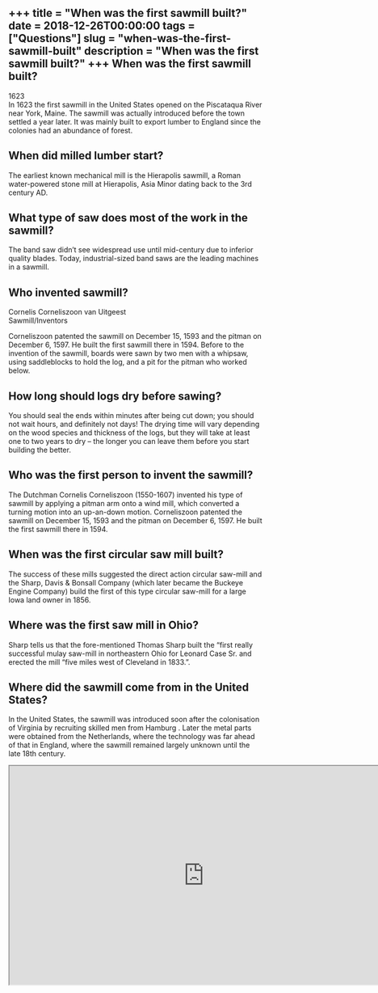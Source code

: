 +++
title = "When was the first sawmill built?"
date = 2018-12-26T00:00:00
tags = ["Questions"]
slug = "when-was-the-first-sawmill-built"
description = "When was the first sawmill built?"
+++
When was the first sawmill built?
---------------------------------

1623  
In 1623 the first sawmill in the United States opened on the Piscataqua River near York, Maine. The sawmill was actually introduced before the town settled a year later. It was mainly built to export lumber to England since the colonies had an abundance of forest.

When did milled lumber start?
-----------------------------

The earliest known mechanical mill is the Hierapolis sawmill, a Roman water-powered stone mill at Hierapolis, Asia Minor dating back to the 3rd century AD.

What type of saw does most of the work in the sawmill?
------------------------------------------------------

The band saw didn’t see widespread use until mid-century due to inferior quality blades. Today, industrial-sized band saws are the leading machines in a sawmill.

Who invented sawmill?
---------------------

Cornelis Corneliszoon van Uitgeest  
Sawmill/Inventors

Corneliszoon patented the sawmill on December 15, 1593 and the pitman on December 6, 1597. He built the first sawmill there in 1594. Before to the invention of the sawmill, boards were sawn by two men with a whipsaw, using saddleblocks to hold the log, and a pit for the pitman who worked below.

How long should logs dry before sawing?
---------------------------------------

You should seal the ends within minutes after being cut down; you should not wait hours, and definitely not days! The drying time will vary depending on the wood species and thickness of the logs, but they will take at least one to two years to dry – the longer you can leave them before you start building the better.

Who was the first person to invent the sawmill?
-----------------------------------------------

The Dutchman Cornelis Corneliszoon (1550-1607) invented his type of sawmill by applying a pitman arm onto a wind mill, which converted a turning motion into an up-an-down motion. Corneliszoon patented the sawmill on December 15, 1593 and the pitman on December 6, 1597. He built the first sawmill there in 1594.

When was the first circular saw mill built?
-------------------------------------------

The success of these mills suggested the direct action circular saw-mill and the Sharp, Davis &amp; Bonsall Company (which later became the Buckeye Engine Company) build the first of this type circular saw-mill for a large Iowa land owner in 1856.

Where was the first saw mill in Ohio?
-------------------------------------

Sharp tells us that the fore-mentioned Thomas Sharp built the “first really successful mulay saw-mill in northeastern Ohio for Leonard Case Sr. and erected the mill “five miles west of Cleveland in 1833.”.

Where did the sawmill come from in the United States?
-----------------------------------------------------

In the United States, the sawmill was introduced soon after the colonisation of Virginia by recruiting skilled men from Hamburg . Later the metal parts were obtained from the Netherlands, where the technology was far ahead of that in England, where the sawmill remained largely unknown until the late 18th century.

<iframe allow="accelerometer; autoplay; clipboard-write; encrypted-media; gyroscope; picture-in-picture" allowfullscreen="" class="__youtube_prefs__  epyt-is-override  no-lazyload" data-no-lazy="1" data-origheight="433" data-origwidth="770" data-skipgform_ajax_framebjll="" height="433" id="_ytid_16767" loading="lazy" src="https://www.youtube.com/embed/sMwMV_cxQAQ?enablejsapi=1&autoplay=0&cc_load_policy=0&cc_lang_pref=&iv_load_policy=1&loop=0&modestbranding=0&rel=1&fs=1&playsinline=0&autohide=2&theme=dark&color=red&controls=1&" title="YouTube player" width="770"></iframe>